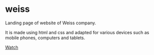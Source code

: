 # weiss
Landing page of website of Weiss company.

It is made using html and css and adapted for various devices such as mobile phones, computers and tablets.

[Watch](https://varvaraborodina.github.io/weiss/)
